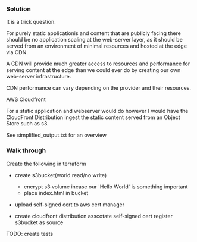 ### Solution

It is a trick question. 

For purely static applicationis and content that are  publicly facing there should
be no application scaling at the web-server layer, as it should be served from an
environment of minimal resources and hosted at the edge via CDN.

A CDN will provide much greater access to resources and performance for serving
content at the edge than we could ever do by creating our own web-server infrastructure.

CDN performance can vary depending on the provider and their resources. 

AWS Cloudfront 

For a static application and webserver would do however I would have the CloudFront 
Distribution ingest the static content served from an Object Store such as s3.

See simplified_output.txt for an overview

### Walk through

Create the following in terraform 
  - create s3bucket(world read/no write)
    - encrypt s3 volume incase our 'Hello World' is something important
    - place index.html in bucket

  - upload self-signed cert to aws cert manager

  - create cloudfront distribution
	asscotate self-signed cert
	register s3bucket as source

   TODO:
    create tests


